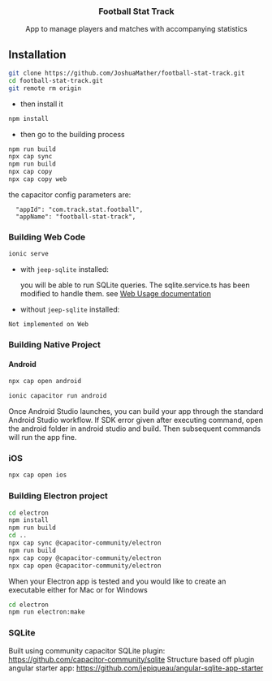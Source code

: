 <h3 align="center">Football Stat Track</h3>
<p align="center">App to manage players and matches with accompanying statistics</p>

## Installation

```bash
git clone https://github.com/JoshuaMather/football-stat-track.git
cd football-stat-track.git
git remote rm origin
```

 - then install it

```bash
npm install
```

 - then go to the building process

```bash
npm run build
npx cap sync
npm run build
npx cap copy
npx cap copy web
```

the capacitor config parameters are:

```
  "appId": "com.track.stat.football",
  "appName": "football-stat-track",
```

### Building Web Code

```bash
ionic serve
```
- with `jeep-sqlite` installed:
  
  you will be able to run SQLite queries. The sqlite.service.ts has been modified to handle them.
  see [Web Usage documentation](https://github.com/capacitor-community/sqlite/blob/web/docs/Web_Usage.md) 

- without `jeep-sqlite` installed:

```
Not implemented on Web
```


### Building Native Project


#### Android

```bash
npx cap open android

ionic capacitor run android
```
Once Android Studio launches, you can build your app through the standard Android Studio workflow.
If SDK error given after executing command, open the android folder in android studio and build. Then subsequent commands will run the app fine.

### iOS

```bash
npx cap open ios
```

### Building Electron project

```bash
cd electron
npm install
npm run build
cd ..
npx cap sync @capacitor-community/electron
npm run build
npx cap copy @capacitor-community/electron
npx cap open @capacitor-community/electron
```

When your Electron app is tested and you would like to create an executable
either for Mac or for Windows

```bash
cd electron
npm run electron:make
``` 

### SQLite

Built using community capacitor SQLite plugin: https://github.com/capacitor-community/sqlite
Structure based off plugin angular starter app: https://github.com/jepiqueau/angular-sqlite-app-starter